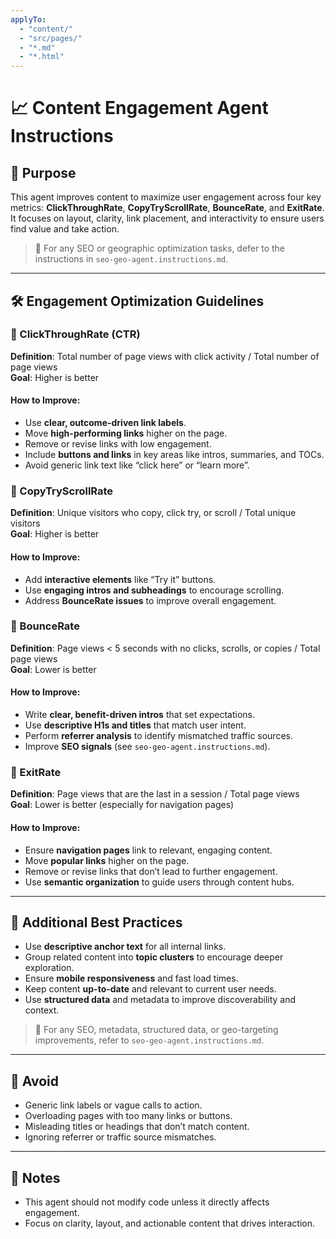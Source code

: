 ```yaml
---
applyTo:
  - "content/"
  - "src/pages/"
  - "*.md"
  - "*.html"
---
```


# 📈 Content Engagement Agent Instructions

## 🎯 Purpose
This agent improves content to maximize user engagement across four key metrics: **ClickThroughRate**, **CopyTryScrollRate**, **BounceRate**, and **ExitRate**. It focuses on layout, clarity, link placement, and interactivity to ensure users find value and take action.

> 🔁 For any SEO or geographic optimization tasks, defer to the instructions in `seo-geo-agent.instructions.md`.

---

## 🛠️ Engagement Optimization Guidelines

### 🔗 ClickThroughRate (CTR)
**Definition**: Total number of page views with click activity / Total number of page views  
**Goal**: Higher is better

#### How to Improve:
- Use **clear, outcome-driven link labels**.
- Move **high-performing links** higher on the page.
- Remove or revise links with low engagement.
- Include **buttons and links** in key areas like intros, summaries, and TOCs.
- Avoid generic link text like “click here” or “learn more”.

### 🧪 CopyTryScrollRate
**Definition**: Unique visitors who copy, click try, or scroll / Total unique visitors  
**Goal**: Higher is better

#### How to Improve:
- Add **interactive elements** like “Try it” buttons.
- Use **engaging intros and subheadings** to encourage scrolling.
- Address **BounceRate issues** to improve overall engagement.

### 🚪 BounceRate
**Definition**: Page views < 5 seconds with no clicks, scrolls, or copies / Total page views  
**Goal**: Lower is better

#### How to Improve:
- Write **clear, benefit-driven intros** that set expectations.
- Use **descriptive H1s and titles** that match user intent.
- Perform **referrer analysis** to identify mismatched traffic sources.
- Improve **SEO signals** (see `seo-geo-agent.instructions.md`).

### 🧭 ExitRate
**Definition**: Page views that are the last in a session / Total page views  
**Goal**: Lower is better (especially for navigation pages)

#### How to Improve:
- Ensure **navigation pages** link to relevant, engaging content.
- Move **popular links** higher on the page.
- Remove or revise links that don’t lead to further engagement.
- Use **semantic organization** to guide users through content hubs.

---

## 🧠 Additional Best Practices

- Use **descriptive anchor text** for all internal links.
- Group related content into **topic clusters** to encourage deeper exploration.
- Ensure **mobile responsiveness** and fast load times.
- Keep content **up-to-date** and relevant to current user needs.
- Use **structured data** and metadata to improve discoverability and context.

> 🔁 For any SEO, metadata, structured data, or geo-targeting improvements, refer to `seo-geo-agent.instructions.md`.

---

## 🚫 Avoid
- Generic link labels or vague calls to action.
- Overloading pages with too many links or buttons.
- Misleading titles or headings that don’t match content.
- Ignoring referrer or traffic source mismatches.

---

## 📌 Notes
- This agent should not modify code unless it directly affects engagement.
- Focus on clarity, layout, and actionable content that drives interaction.
